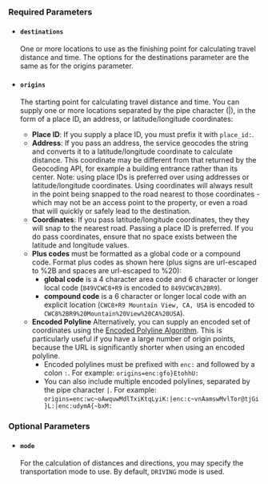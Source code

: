 <!--- This is a generated file, do not edit! -->
<!--- [START maps_http_schema_distancematrix] -->
<h3 id="required-parameters">Required Parameters</h3>

-   <h4 id="destinations"><code>destinations</code></h4>

    One or more locations to use as the finishing point for calculating travel distance and time. The options for the destinations parameter are the same as for the origins parameter.

-   <h4 id="origins"><code>origins</code></h4>

    The starting point for calculating travel distance and time. You can supply one or more locations separated by the pipe character (|), in the form of a place ID, an address, or latitude/longitude coordinates:

    -   **Place ID**: If you supply a place ID, you must prefix it with `place_id:`.
    -   **Address**: If you pass an address, the service geocodes the string and converts it to a latitude/longitude coordinate to calculate distance. This coordinate may be different from that returned by the Geocoding API, for example a building entrance rather than its center.
        Note: using place IDs is preferred over using addresses or latitude/longitude coordinates. Using coordinates will always result in the point being snapped to the road nearest to those coordinates - which may not be an access point to the property, or even a road that will quickly or safely lead to the destination.
    -   **Coordinates**: If you pass latitude/longitude coordinates, they they will snap to the nearest road. Passing a place ID is preferred. If you do pass coordinates, ensure that no space exists between the latitude and longitude values.
    -   **Plus codes** must be formatted as a global code or a compound code. Format plus codes as shown here (plus signs are url-escaped to %2B and spaces are url-escaped to %20):
        -   **global code** is a 4 character area code and 6 character or longer local code (`849VCWC8+R9` is encoded to `849VCWC8%2BR9`).
        -   **compound code** is a 6 character or longer local code with an explicit location (`CWC8+R9 Mountain View, CA, USA` is encoded to `CWC8%2BR9%20Mountain%20View%20CA%20USA`).
    -   **Encoded Polyline** Alternatively, you can supply an encoded set of coordinates using the [Encoded Polyline Algorithm](https://developers.google.com/maps/documentation/utilities/polylinealgorithm). This is particularly useful if you have a large number of origin points, because the URL is significantly shorter when using an encoded polyline.
        -   Encoded polylines must be prefixed with `enc:` and followed by a colon `:`. For example: `origins=enc:gfo}EtohhU:`
        -   You can also include multiple encoded polylines, separated by the pipe character `|`. For example: `origins=enc:wc~oAwquwMdlTxiKtqLyiK:|enc:c~vnAamswMvlTor@tjGi}L:|enc:udymA{~bxM:`

<h3 id="optional-parameters">Optional Parameters</h3>

-   <h4 id="mode"><code>mode</code></h4>

    For the calculation of distances and directions, you may specify the transportation mode to use. By default, `DRIVING` mode is used.

<!--- [END maps_http_schema_distancematrix] -->
